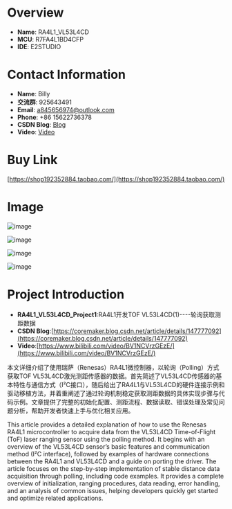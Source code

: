 # Overview
- **Name**: RA4L1_VL53L4CD
- **MCU**: R7FA4L1BD4CFP
- **IDE**: E2STUDIO

  


# Contact Information

- **Name**: Billy
- **交流群**: 925643491
- **Email**: a845656974@outlook.com
- **Phone**: +86 15622736378
- **CSDN Blog**: [Blog](https://blog.csdn.net/xinzuofang)
- **Video**: [Video](https://space.bilibili.com/3546563710290070)




# Buy Link
[https://shop192352884.taobao.com/](https://shop192352884.taobao.com/)

 
# Image
![image](https://github.com/user-attachments/assets/75e4ad0d-1928-4c98-90f1-a4424975281b)

![image](https://github.com/user-attachments/assets/ef00509f-2557-4d35-a864-ec84224cd26e)

![image](https://github.com/user-attachments/assets/e9ba925f-8bac-4fde-97ed-13a6ee1ea804)

![image](https://github.com/user-attachments/assets/12a6e60e-e9b6-4cb9-9e40-eb2ea1d08f46)


# Project Introduction

- **RA4L1_VL53L4CD_Project1**:RA4L1开发TOF VL53L4CD(1)----轮询获取测距数据
- **CSDN Blog**:[https://coremaker.blog.csdn.net/article/details/147777092](https://coremaker.blog.csdn.net/article/details/147777092)
- **Video**:[https://www.bilibili.com/video/BV1NCVrzGEzE/](https://www.bilibili.com/video/BV1NCVrzGEzE/)

本文详细介绍了使用瑞萨（Renesas）RA4L1微控制器，以轮询（Polling）方式获取TOF VL53L4CD激光测距传感器的数据。首先简述了VL53L4CD传感器的基本特性与通信方式（I²C接口），随后给出了RA4L1与VL53L4CD的硬件连接示例和驱动移植方法，并着重阐述了通过轮询机制稳定获取测距数据的具体实现步骤与代码示例。文章提供了完整的初始化配置、测距流程、数据读取、错误处理及常见问题分析，帮助开发者快速上手与优化相关应用。

This article provides a detailed explanation of how to use the Renesas RA4L1 microcontroller to acquire data from the VL53L4CD Time-of-Flight (ToF) laser ranging sensor using the polling method. It begins with an overview of the VL53L4CD sensor’s basic features and communication method (I²C interface), followed by examples of hardware connections between the RA4L1 and VL53L4CD and a guide on porting the driver. The article focuses on the step-by-step implementation of stable distance data acquisition through polling, including code examples. It provides a complete overview of initialization, ranging procedures, data reading, error handling, and an analysis of common issues, helping developers quickly get started and optimize related applications.











